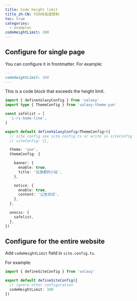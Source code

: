 ```yaml
---
title: Code height limit
title_zh-CN: 代码块高度限制
toc: true
categories:
  - examples
codeHeightLimit: 300
---
```


## Configure for single page

You can configure it in frontmatter. For example:

```md
---
codeHeightLimit: 300
---
```

This is a code block that exceeds the height limit.

```ts
import { defineValaxyConfig } from 'valaxy'
import type { ThemeConfig } from 'valaxy-theme-yun'

const safelist = [
  'i-ri-home-line',
]

export default defineValaxyConfig<ThemeConfig>({
  // site config see site.config.ts or write in siteConfig
  // siteConfig: {},

  theme: 'yun',
  themeConfig: {

    banner: {
      enable: true,
      title: '云游君的小站',
    },

    notice: {
      enable: true,
      content: '公告测试',
    },
  },

  unocss: {
    safelist,
  },
})
```

## Configure for the entire website

Add `codeHeightLimit` field in `site.config.ts`.

For example:

```ts
import { defineSiteConfig } from 'valaxy'

export default defineSiteConfig({
  // ignore other configuration
  codeHeightLimit: 300
})
```
